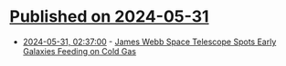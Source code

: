 # [Published on 2024-05-31](index.md)

* [2024-05-31, 02:37:00](https://soylentnews.org/article.pl?sid=24/05/30/0530212&from=rss) - [James Webb Space Telescope Spots Early Galaxies Feeding on Cold Gas](https://soylentnews.org/article.pl?sid=24/05/30/0530212&from=rss)
